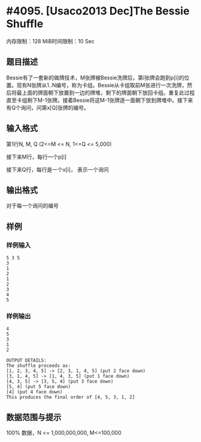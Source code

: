 # #4095. [Usaco2013 Dec]The Bessie Shuffle

内存限制：128 MiB时间限制：10 Sec

## 题目描述

Bessie有了一套新的做牌技术，M张牌被Bessie洗牌后，第i张牌会跑到p[i]的位置。现有N张牌从1..N编号，称为卡组。Bessie从卡组取前M张进行一次洗牌，然后将最上面的牌面朝下放置到一边的牌堆，剩下的牌面朝下放回卡组。重复此过程直至卡组剩下M-1张牌。接着Bessie将这M-1张牌逐一面朝下放到牌堆中。接下来有Q个询问，问第x[Q]张牌的编号。

## 输入格式

第1行N, M, Q (2<=M <= N, 1<=Q <= 5,000)

接下来M行，每行一个p[i]

接下来Q行，每行是一个x[i]， 表示一个询问

## 输出格式

对于每一个询问的编号

## 样例

### 样例输入

    
    5 3 5
    3
    1
    2
    1
    2
    3
    4
    5
    

### 样例输出

    
    4
    5
    3
    1
    2
    
    OUTPUT DETAILS:
    The shuffle proceeds as:
    [1, 2, 3, 4, 5] -> [2, 3, 1, 4, 5] (put 2 face down)
    [3, 1, 4, 5] -> [1, 4, 3, 5] (put 1 face down)
    [4, 3, 5] -> [3, 5, 4] (put 3 face down)
    [5, 4] (put 5 face down)
    [4] (put 4 face down)
    This produces the final order of [4, 5, 3, 1, 2]
    
    

## 数据范围与提示

 100% 数据，N <= 1,000,000,000, M<=100,000
